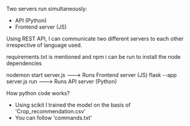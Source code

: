 Two servers run simultaneously:
 - API (Python)
 - Frontend server (JS)

Using REST API, I can communicate two different servers to each other irrespective of language used.

requirements.txt is mentioned
and
npm i can be run to install the node dependencies

nodemon start server.js ---> Runs Frontend server (JS)
flask --app server.js run ---> Runs API server (Python)


How python code works?
 - Using scikit I trained the model on the basis of 'Crop_recommendation.csv'
 - You can follow 'commands.txt'
